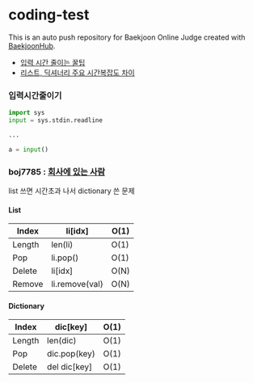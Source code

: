 # coding-test
This is an auto push repository for Baekjoon Online Judge created with [BaekjoonHub](https://github.com/BaekjoonHub/BaekjoonHub).

- [입력 시간 줄이는 꿀팁](#입력시간줄이기)
- [리스트, 딕셔너리 주요 시간복잡도 차이](#boj7785)

### 입력시간줄이기
```python
import sys
input = sys.stdin.readline

...

a = input()
```

### boj7785 : [회사에 있는 사람](https://github.com/2eungwoo/coding-test/tree/main/%EB%B0%B1%EC%A4%80/Silver/7785.%E2%80%85%ED%9A%8C%EC%82%AC%EC%97%90%E2%80%85%EC%9E%88%EB%8A%94%E2%80%85%EC%82%AC%EB%9E%8C)
list 쓰면 시간초과 나서 dictionary 쓴 문제
#### List

| Index | li[idx] | O(1) |
| --- | --- | --- |
| Length | len(li) | O(1) |
| Pop | li.pop() | O(1) |
| Delete | li[idx] | O(N) |
| Remove | li.remove(val) | O(N) |

#### Dictionary

| Index | dic[key] | O(1) |
| --- | --- | --- |
| Length | len(dic) | O(1) |
| Pop | dic.pop(key) | O(1) |
| Delete | del dic[key] | O(1) |

